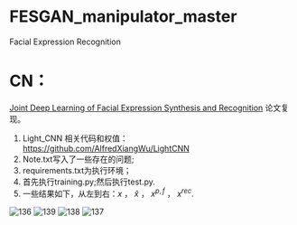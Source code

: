 # FESGAN_manipulator_master
Facial Expression Recognition
# CN：
[Joint Deep Learning of Facial Expression Synthesis and Recognition](https://ieeexplore.ieee.org/document/8943107) 论文复现。
1. Light_CNN 相关代码和权值：https://github.com/AlfredXiangWu/LightCNN
2. Note.txt写入了一些存在的问题;
3. requirements.txt为执行环境；
4. 首先执行training.py;然后执行test.py.
5. 一些结果如下，从左到右：$`x`$  ，   $`\widehat{x}`$   ，  $`x^{p,f}`$  ，  $`x^{rec}`$.

![136](https://github.com/1056891520/FESGAN_manipulator_master/assets/71159747/e8f413e8-10a7-45ef-ad87-b2b159d1556c)
![139](https://github.com/1056891520/FESGAN_manipulator_master/assets/71159747/2f836e21-a0f9-47e5-858b-90b16e59becf)
![138](https://github.com/1056891520/FESGAN_manipulator_master/assets/71159747/82087910-690b-4ce3-bcad-c990763b9ec4)
![137](https://github.com/1056891520/FESGAN_manipulator_master/assets/71159747/c37186f7-0810-4656-84c6-cef9ee6c363d)
